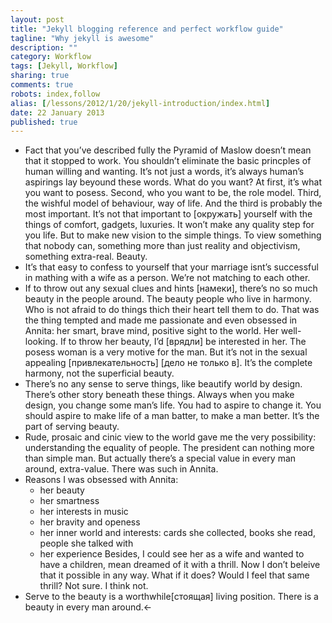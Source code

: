 ```yaml
---
layout: post
title: "Jekyll blogging reference and perfect workflow guide"
tagline: "Why jekyll is awesome"
description: ""
category: Workflow
tags: [Jekyll, Workflow]
sharing: true
comments: true
robots: index,follow
alias: [/lessons/2012/1/20/jekyll-introduction/index.html]
date: 22 January 2013
published: true
---
```


* Fact that you’ve described fully the Pyramid of Maslow doesn’t mean that it stopped to work. You shouldn’t eliminate the basic princples of human willing and wanting. It’s not just a words, it’s always human’s aspirings lay beyound these words. What do you want? At first, it’s what you want to posess. Second, who you want to be, the role model. Third, the wishful model of behaviour, way of life. And the third is probably the most important. It’s not that important to [окружать] yourself with the things of comfort, gadgets, luxuries. It won’t make any quality step for you life. But to make new vision to the simple things. To view something that nobody can, something more than just reality and objectivism, something extra-real. Beauty.
* It’s that easy to confess to yourself that your marriage isnt’s successful in mathing with a wife as a person. We’re not matching to each other.
* If to throw out any sexual clues and hints [намеки], there’s no so much beauty in the people around. The beauty people who live in harmony. Who is not afraid to do things thich their heart tell them to do. That was the thing tempted and made me passionate and even obsessed in Annita: her smart, brave mind, positive sight to the world. Her well-looking. If to throw her beauty, I’d [врядли] be interested in her.
The posess woman is a very motive for the man. But it’s not in the sexual appealing [привлекательность] [дело не только в]. It’s the complete harmony, not the superficial beauty.
* There’s no any sense to serve things, like beautify world by design. There’s other story beneath these things. Always when you make design, you change some man’s life. You had to aspire to change it. You should aspire to make life of a man batter, to make a man better. It’s the part of serving beauty.
* Rude, prosaic and cinic view to the world gave me the very possibility: understanding the equality of people. The president can nothing more than simple man. But actually there’s a special value in every man around, extra-value. There was such in Annita.
* Reasons I was obsessed with Annita:
	* her beauty
	* her smartness
	* her interests in music
	* her bravity and openess
	* her inner world and interests: cards she collected, books she read, people she talked with
	* her experience
Besides, I could see her as a wife and wanted to have a children, mean dreamed of it with a thrill.
Now I don’t beleive that it possible in any way.
What if it does? Would I feel that same thrill?
Not sure. I think not.
* Serve to the beauty is a worthwhile[стоящая] living position. There is a beauty in every man around.←
